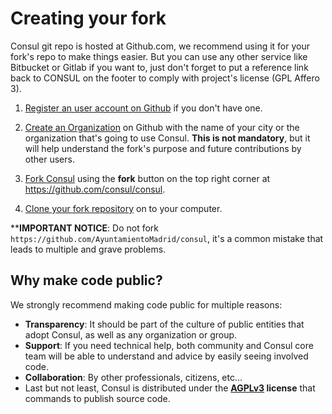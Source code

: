 # Creating your fork

Consul git repo is hosted at Github.com, we recommend using it for your fork's repo to make things easier. But you can use any other service like Bitbucket or Gitlab if you want to, just don't forget to put a reference link back to CONSUL on the footer to comply with project's license (GPL Affero 3).

1. [Register an user account on Github](https://github.com/join) if you don't have one.

2. [Create an Organization](https://help.github.com/articles/creating-a-new-organization-from-scratch/) on Github with the name of your city or the organization that's going to use Consul. **This is not mandatory**, but it will help understand the fork's purpose and future contributions by other users.

3. [Fork Consul](https://help.github.com/articles/fork-a-repo/) using the **fork** button on the top right corner at https://github.com/consul/consul.

4. [Clone your fork repository](https://help.github.com/articles/cloning-a-repository/) on to your computer.

****IMPORTANT NOTICE**: Do not fork `https://github.com/AyuntamientoMadrid/consul`, it's a common mistake that leads to multiple and grave problems.

## Why make code public?

We strongly recommend making code public for multiple reasons:

- **Transparency**: It should be part of the culture of public entities that adopt Consul, as well as any organization or group.
- **Support**: If you need technical help, both community and Consul core team will be able to understand and advice by easily seeing involved code.
- **Collaboration**: By other professionals, citizens, etc...
- Last but not least, Consul is distributed under the **[AGPLv3](https://github.com/consul/consul/blob/master/LICENSE-AGPLv3.txt) license** that commands to publish source code.

